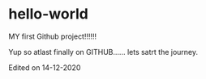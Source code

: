 # hello-world
MY first Github project!!!!!!

Yup so atlast finally on GITHUB......
lets satrt the journey.

Edited on 14-12-2020

